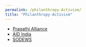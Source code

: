 ```yaml
---
permalink: /philanthropy-Activism/
title: "Philanthropy-Activism"
---
```


- [Pragathi Alliance](https://www.pragathialliance.org/)
- [AID India](https://aidindia.org/)
- [SODEWS](http://www.sodews.org/)
